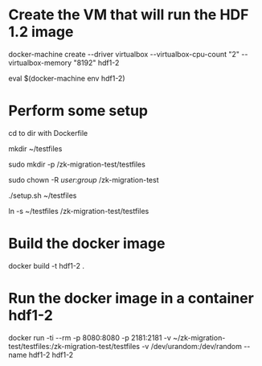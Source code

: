 # Create the VM that will run the HDF 1.2 image
docker-machine create --driver virtualbox --virtualbox-cpu-count "2" --virtualbox-memory "8192" hdf1-2

eval $(docker-machine env hdf1-2)

# Perform some setup
cd to dir with Dockerfile

mkdir ~/testfiles

sudo mkdir -p /zk-migration-test/testfiles

sudo chown -R *user*:*group* /zk-migration-test

./setup.sh ~/testfiles

ln -s ~/testfiles /zk-migration-test/testfiles

# Build the docker image
docker build -t hdf1-2 .

# Run the docker image in a container **hdf1-2**
docker run -ti --rm -p 8080:8080 -p 2181:2181 -v ~/zk-migration-test/testfiles:/zk-migration-test/testfiles -v /dev/urandom:/dev/random --name hdf1-2 hdf1-2
